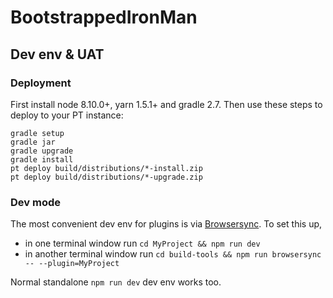 # BootstrappedIronMan

## Dev env & UAT

### Deployment
First install node 8.10.0+, yarn 1.5.1+ and gradle 2.7.
Then use these steps to deploy to your PT instance:
```
gradle setup
gradle jar
gradle upgrade
gradle install
pt deploy build/distributions/*-install.zip
pt deploy build/distributions/*-upgrade.zip
```

### Dev mode
The most convenient dev env for plugins is via [Browsersync](https://github.com/egis/build-tools/#browsersync). 
To set this up,
* in one terminal window run `cd MyProject && npm run dev`
* in another terminal window run `cd build-tools && npm run browsersync -- --plugin=MyProject`

Normal standalone `npm run dev` dev env works too.